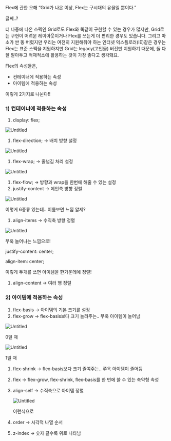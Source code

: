 Flex에 관한 오해
“Grid가 나온 이상, Flex는 구시대의 유물일 뿐이다.”

글쎄..?

더 나중에 나온 스펙인 Grid로도 Flex와 똑같이 구현할 수 있는 경우가 많지만, Grid로는 구현이 어려운 레이아웃이거나 Flex를 쓰는게 더 편리한 경우도 있습니다. 그리고 마소가 싼 똥 버렸지만 우리는 여전히 지원해줘야 하는 인터넷 익스플로러(IE)같은 경우는 Flex는 표준 스펙을 지원하지만 Grid는 legacy(고인물) 버전만 지원하기 때문에, 둘 다 잘 알아두고 적재적소에 활용하는 것이 가장 좋다고 생각돼요.

Flex의 속성들은,

- 컨테이너에 적용하는 속성
- 아이템에 적용하는 속성

이렇게 2가지로 나뉜다!!

### 1) 컨테이너에 적용하는 속성

1. display: flex;

![Untitled](https://s3-us-west-2.amazonaws.com/secure.notion-static.com/ad2401b8-1b22-4143-a223-486e6f3ce413/Untitled.png)

1. flex-direction; → 배치 방향 설정

![Untitled](https://s3-us-west-2.amazonaws.com/secure.notion-static.com/e86d2e62-2173-4888-870b-9f7587643fdc/Untitled.png)

1. flex-wrap; → 줄넘김 처리 설정

![Untitled](https://s3-us-west-2.amazonaws.com/secure.notion-static.com/c9b26cd3-2840-48d7-8e1e-a641eb975cb9/Untitled.png)

1. flex-flow; → 방향과 wrap을 한번에 해줄 수 있는 설정
2. justify-content → 메인축 방향 정렬

![Untitled](https://s3-us-west-2.amazonaws.com/secure.notion-static.com/fd1da4a9-cf2d-4336-abe4-adfdfbd56f9d/Untitled.png)

이렇게 6종류 있는데.. 이름보면 느낌 알제?

1. align-items → 수직축 방향 정렬

![Untitled](https://s3-us-west-2.amazonaws.com/secure.notion-static.com/709ff041-b101-4cab-9d55-5b4a19c65d4e/Untitled.png)

쭈욱 늘어나는 느낌으로!

justify-content: center;

align-item: center;

이렇게 두개를 쓰면 아이템을 한가운데에 정렬!

1. align-content → 여러 행 정렬

### 2) 아이템에 적용하는 속성

1. flex-basis → 아이템의 기본 크기를 설정
2. flex-grow → flex-basis보다 크기 늘려주는.. 쭈욱 아이템이 늘어남

![Untitled](https://s3-us-west-2.amazonaws.com/secure.notion-static.com/30be5069-8843-445f-bb44-f541cc4767ef/Untitled.png)

0일 때

![Untitled](https://s3-us-west-2.amazonaws.com/secure.notion-static.com/2fea1b46-eba0-4d29-94d0-55572dc424aa/Untitled.png)

1일 때

1. flex-shrink → flex-basis보다 크기 줄여주는.. 쭈욱 아이템이 줄어듬
2. flex → flex-grow, flex-shrink, flex-basis를 한 번에 쓸 수 있는 축약형 속성
3. align-self → 수직축으로 아이템 정렬
    
    ![Untitled](https://s3-us-west-2.amazonaws.com/secure.notion-static.com/2da9d01f-04d2-4103-81b3-cfd3b9941367/Untitled.png)
    
    이런식으로
    
4. order → 시각적 나열 순서
5. z-index → 숫자 클수록 위로 나타남
